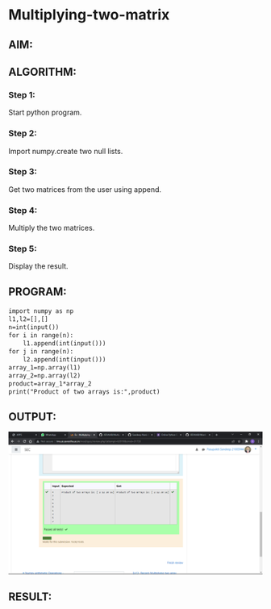 # Multiplying-two-matrix

## AIM:

## ALGORITHM:

### Step 1:
Start python program.

### Step 2:
Import numpy.create two null lists.

### Step 3:
Get two matrices from the user using append.

### Step 4:
Multiply the two matrices.

### Step 5:
Display the result.
## PROGRAM: 
```
import numpy as np
l1,l2=[],[]
n=int(input())
for i in range(n):
    l1.append(int(input()))
for j in range(n):
    l2.append(int(input()))
array_1=np.array(l1)
array_2=np.array(l2)
product=array_1*array_2
print("Product of two arrays is:",product)
```

## OUTPUT:
![output](MatrixMul.png)

## RESULT:

